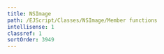 ```yaml
---
title: NSImage
path: /EJScript/Classes/NSImage/Member functions
intellisense: 1
classref: 1
sortOrder: 3949
---
```






